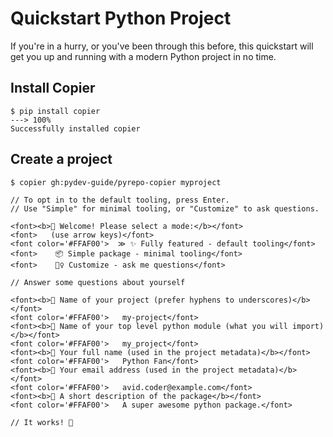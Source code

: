 # Quickstart Python Project

If you're in a hurry, or you've been through this before,
this quickstart will get you up and running with a modern
Python project in no time.

## Install Copier

<div class="termy">

```console
$ pip install copier
---> 100%
Successfully installed copier
```

</div>

## Create a project

<div class="termy">

```console
$ copier gh:pydev-guide/pyrepo-copier myproject

// To opt in to the default tooling, press Enter.
// Use "Simple" for minimal tooling, or "Customize" to ask questions.

<font><b>🎤 Welcome! Please select a mode:</b></font>
<font>   (use arrow keys)</font>
<font color='#FFAF00'>  ≫ ✨ Fully featured - default tooling</font>
<font>    📦 Simple package - minimal tooling</font>
<font>    🙋‍♀️ Customize - ask me questions</font>

// Answer some questions about yourself

<font><b>🎤 Name of your project (prefer hyphens to underscores)</b></font>
<font color='#FFAF00'>   my-project</font>
<font><b>🎤 Name of your top level python module (what you will import)</b></font>
<font color='#FFAF00'>   my_project</font>
<font><b>🎤 Your full name (used in the project metadata)</b></font>
<font color='#FFAF00'>   Python Fan</font>
<font><b>🎤 Your email address (used in the project metadata)</b></font>
<font color='#FFAF00'>   avid.coder@example.com</font>
<font><b>🎤 A short description of the package</b></font>
<font color='#FFAF00'>   A super awesome python package.</font>

// It works! 🎉
```

</div>
